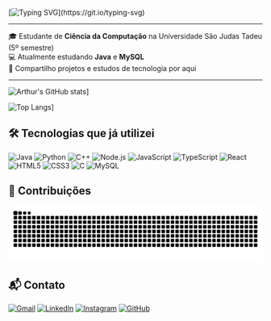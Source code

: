 <!-- Banner animado com frase em loop -->
[![Typing SVG](https://readme-typing-svg.herokuapp.com?font=Fira+Code&size=30&pause=1000&color=FFFFFF&center=true&vCenter=true&width=600&lines=Ol%C3%A1%2C+meu+nome+%C3%A9+Arthur+Sales!)](https://git.io/typing-svg)


---

<div>

🎓 Estudante de **Ciência da Computação** na Universidade São Judas Tadeu (5º semestre)  
💻 Atualmente estudando **Java** e **MySQL**  
🚀 Compartilho projetos e estudos de tecnologia por aqui  

</div>

---


![Arthur's GitHub stats](https://github-readme-stats.vercel.app/api?username=arthursalees&show_icons=true&theme=tokyonight
)]

![Top Langs](https://github-readme-stats.vercel.app/api/top-langs/?username=arthursalees&layout=compact&theme=tokyonight
)]

## 🛠️ Tecnologias que já utilizei
![Java](https://img.shields.io/badge/Java-ED8B00?style=for-the-badge&logo=openjdk&logoColor=white)
![Python](https://img.shields.io/badge/Python-3776AB?style=for-the-badge&logo=python&logoColor=white)
![C++](https://img.shields.io/badge/C++-00599C?style=for-the-badge&logo=cplusplus&logoColor=white)
![Node.js](https://img.shields.io/badge/Node.js-339933?style=for-the-badge&logo=nodedotjs&)
![JavaScript](https://img.shields.io/badge/JavaScript-323330?style=for-the-badge&logo=javascript&logoColor=F7DF1E)
![TypeScript](https://img.shields.io/badge/TypeScript-007ACC?style=for-the-badge&logo=typescript&logoColor=white)
![React](https://img.shields.io/badge/React-20232A?style=for-the-badge&logo=react&logoColor=61DAFB)
![HTML5](https://img.shields.io/badge/HTML5-E34F26?style=for-the-badge&logo=html5&logoColor=white)
![CSS3](https://img.shields.io/badge/CSS3-1572B6?style=for-the-badge&logo=css3&logoColor=white)
![C](https://img.shields.io/badge/C-00599C?style=for-the-badge&logo=c&logoColor=white)
![MySQL](https://img.shields.io/badge/MySQL-005C84?style=for-the-badge&logo=mysql&logoColor=white)

## 🐍 Contribuições
<div align="center">
  
<picture>
  <source media="(prefers-color-scheme: dark)" srcset="https://raw.githubusercontent.com/arthursalees/arthursalees/output/github-contribution-grid-snake-dark.svg">
  <source media="(prefers-color-scheme: light)" srcset="https://raw.githubusercontent.com/arthursalees/arthursalees/output/github-contribution-grid-snake.svg">
  <img alt="github contribution grid snake animation" src="https://raw.githubusercontent.com/arthursalees/arthursalees/output/github-contribution-grid-snake.svg">
</picture>

</div>

## 📬 Contato
[![Gmail](https://img.shields.io/badge/Gmail-D14836?style=for-the-badge&logo=gmail&logoColor=white)](arthursalesd61@gmail.com)
[![LinkedIn](https://img.shields.io/badge/LinkedIn-0077B5?style=for-the-badge&logo=linkedin&logoColor=white)](https://www.linkedin.com/in/seu-usuario)
[![Instagram](https://img.shields.io/badge/Instagram-E4405F?style=for-the-badge&logo=instagram&logoColor=white)](https://instagram.com/_.saless)
[![GitHub](https://img.shields.io/badge/GitHub-100000?style=for-the-badge&logo=github&logoColor=white)](https://github.com/arthursalees)
